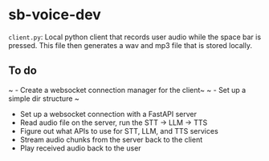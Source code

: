 # sb-voice-dev

`client.py`: Local python client that records user audio while the space bar is pressed. This file then generates a wav and mp3 file that is stored locally. 


## To do

~ - Create a websocket connection manager for the client~
~ - Set up a simple dir structure ~
- Set up a websocket connection with a FastAPI server
- Read audio file on the server, run the STT -> LLM -> TTS
- Figure out what APIs to use for STT, LLM, and TTS services
- Stream audio chunks from the server back to the client 
- Play received audio back to the user 